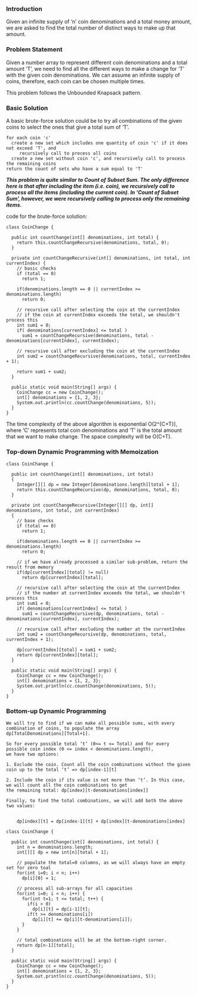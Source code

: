 ### Introduction
Given an infinite supply of ‘n’ coin denominations and a total money amount, we are asked to find the total number of 
distinct ways to make up that amount.

### Problem Statement
Given a number array to represent different coin denominations and a total amount ‘T’, we need to find all the different 
ways to make a change for ‘T’ with the given coin denominations. We can assume an infinite supply of coins, therefore, each
coin can be chosen multiple times.

This problem follows the Unbounded Knapsack pattern.

### Basic Solution
A basic brute-force solution could be to try all combinations of the given coins to select the ones that give a total
sum of ‘T’. 

```
for each coin 'c' 
  create a new set which includes one quantity of coin 'c' if it does not exceed 'T', and 
     recursively call to process all coins 
  create a new set without coin 'c', and recursively call to process the remaining coins 
return the count of sets who have a sum equal to 'T'
```

***This problem is quite similar to Count of Subset Sum. The only difference here is that after including the item (i.e. coin),
we recursively call to process all the items (including the current coin). In ‘Count of Subset Sum’, however, we were 
recursively calling to process only the remaining items.***

code for the brute-force solution:
```
class CoinChange {

  public int countChange(int[] denominations, int total) {
    return this.countChangeRecursive(denominations, total, 0);
  }

  private int countChangeRecursive(int[] denominations, int total, int currentIndex) {
    // basic checks
    if (total == 0)
      return 1;

    if(denominations.length == 0 || currentIndex >= denominations.length)
      return 0;

    // recursive call after selecting the coin at the currentIndex
    // if the coin at currentIndex exceeds the total, we shouldn't process this
    int sum1 = 0;
    if( denominations[currentIndex] <= total )
      sum1 = countChangeRecursive(denominations, total - denominations[currentIndex], currentIndex);

    // recursive call after excluding the coin at the currentIndex
    int sum2 = countChangeRecursive(denominations, total, currentIndex + 1);

    return sum1 + sum2;
  }

  public static void main(String[] args) {
    CoinChange cc = new CoinChange();
    int[] denominations = {1, 2, 3};
    System.out.println(cc.countChange(denominations, 5));
  }
}
```

The time complexity of the above algorithm is exponential O(2^{C+T}), where ‘C’ represents total coin denominations 
and ‘T’ is the total amount that we want to make change. The space complexity will be O(C+T).

### Top-down Dynamic Programming with Memoization

```
class CoinChange {

  public int countChange(int[] denominations, int total)
  {
    Integer[][] dp = new Integer[denominations.length][total + 1];
    return this.countChangeRecursive(dp, denominations, total, 0);
  }

  private int countChangeRecursive(Integer[][] dp, int[] denominations, int total, int currentIndex)
  {
    // base checks
    if (total == 0)
      return 1;

    if(denominations.length == 0 || currentIndex >= denominations.length)
      return 0;

    // if we have already processed a similar sub-problem, return the result from memory
    if(dp[currentIndex][total] != null)
      return dp[currentIndex][total];

    // recursive call after selecting the coin at the currentIndex
    // if the number at currentIndex exceeds the total, we shouldn't process this
    int sum1 = 0;
    if( denominations[currentIndex] <= total )
      sum1 = countChangeRecursive(dp, denominations, total - denominations[currentIndex], currentIndex);

    // recursive call after excluding the number at the currentIndex
    int sum2 = countChangeRecursive(dp, denominations, total, currentIndex + 1);

    dp[currentIndex][total] = sum1 + sum2;
    return dp[currentIndex][total];
  }

  public static void main(String[] args) {
    CoinChange cc = new CoinChange();
    int[] denominations = {1, 2, 3};
    System.out.println(cc.countChange(denominations, 5));
  }
}
```
### Bottom-up Dynamic Programming

```
We will try to find if we can make all possible sums, with every combination of coins, to populate the array 
dp[TotalDenominations][Total+1].

So for every possible total ‘t’ (0<= t <= Total) and for every possible coin index (0 <= index < denominations.length),
we have two options:

1. Exclude the coin. Count all the coin combinations without the given coin up to the total ‘t’ => dp[index-1][t]

2. Include the coin if its value is not more than ‘t’. In this case, we will count all the coin combinations to get
the remaining total: dp[index][t-denominations[index]]

Finally, to find the total combinations, we will add both the above two values:


    dp[index][t] = dp[index-1][t] + dp[index][t-denominations[index]
```    
    
    

```
class CoinChange {

  public int countChange(int[] denominations, int total) {
    int n = denominations.length;
    int[][] dp = new int[n][total + 1];

    // populate the total=0 columns, as we will always have an empty set for zero toal
    for(int i=0; i < n; i++)
      dp[i][0] = 1;
    
    // process all sub-arrays for all capacities
    for(int i=0; i < n; i++) {
      for(int t=1; t <= total; t++) {
        if(i > 0)
          dp[i][t] = dp[i-1][t];
        if(t >= denominations[i])
          dp[i][t] += dp[i][t-denominations[i]];
      }
    }

    // total combinations will be at the bottom-right corner.
    return dp[n-1][total];
  }

  public static void main(String[] args) {
    CoinChange cc = new CoinChange();
    int[] denominations = {1, 2, 3};
    System.out.println(cc.countChange(denominations, 5));
  }
}
```

